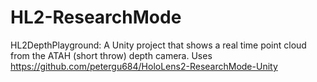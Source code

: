 # HL2-ResearchMode

HL2DepthPlayground: A Unity project that shows a real time point cloud from the ATAH (short throw) depth camera. Uses https://github.com/petergu684/HoloLens2-ResearchMode-Unity
